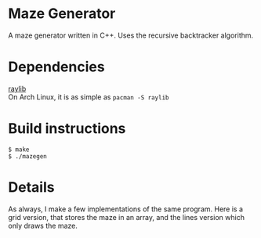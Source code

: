 # Maze Generator
A maze generator written in C++. Uses the recursive backtracker algorithm.

# Dependencies
[raylib](raylib.com)  
On Arch Linux, it is as simple as `pacman -S raylib`

# Build instructions

```
$ make
$ ./mazegen
```
 
# Details
As always, I make a few implementations of the same program. Here is a grid version, that stores the maze in an array, and the lines version which only draws the maze.
